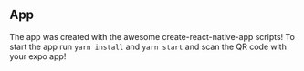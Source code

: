 ## App

The app was created with the awesome create-react-native-app scripts!
To start the app run `yarn install` and `yarn start` and scan the QR
code with your expo app!

